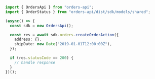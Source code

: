 <!-- Start SDK Example Usage -->


```typescript
import { OrdersApi } from "orders-api";
import { OrderStatus } from "orders-api/dist/sdk/models/shared";

(async() => {
  const sdk = new OrdersApi();

  const res = await sdk.orders.createOrderAction({
    address: {},
    shipDate: new Date("2019-01-01T12:00:00Z"),
  });

  if (res.statusCode == 200) {
    // handle response
  }
})();
```
<!-- End SDK Example Usage -->